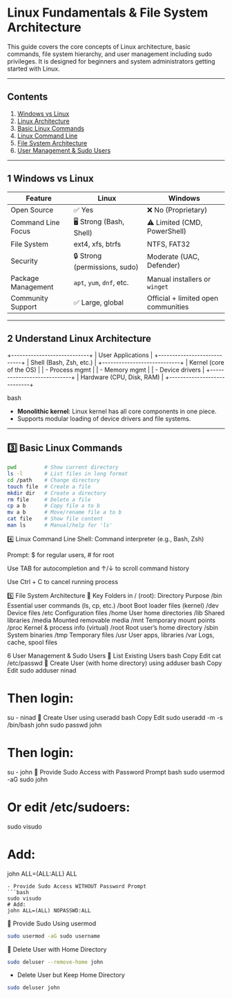 #  Linux Fundamentals & File System Architecture

This guide covers the core concepts of Linux architecture, basic commands, file system hierarchy, and user management including sudo privileges. It is designed for beginners and system administrators getting started with Linux.

---

##  Contents

1. [Windows vs Linux](#1-windows-vs-linux)
2. [Linux Architecture](#2-understand-linux-architecture)
3. [Basic Linux Commands](#3-basic-linux-commands)
4. [Linux Command Line](#4-linux-command-line)
5. [File System Architecture](#5-file-system-architecture)
6. [User Management & Sudo Users](#6-user-management--sudo-users)

---

## 1 Windows vs Linux

| Feature              | Linux                                  | Windows                                |
|----------------------|-----------------------------------------|----------------------------------------|
| Open Source          | ✅ Yes                                 | ❌ No (Proprietary)                    |
| Command Line Focus   | 🖥️ Strong (Bash, Shell)                | ⚠️ Limited (CMD, PowerShell)           |
| File System          | ext4, xfs, btrfs                       | NTFS, FAT32                            |
| Security             | 🔒 Strong (permissions, sudo)          | Moderate (UAC, Defender)               |
| Package Management   | `apt`, `yum`, `dnf`, etc.              | Manual installers or `winget`          |
| Community Support    | ✅ Large, global                        | Official + limited open communities    |

---

## 2 Understand Linux Architecture

+----------------------------+
| User Applications |
+----------------------------+
| Shell (Bash, Zsh, etc.) |
+----------------------------+
| Kernel (core of the OS) |
| - Process mgmt |
| - Memory mgmt |
| - Device drivers |
+----------------------------+
| Hardware (CPU, Disk, RAM) |
+----------------------------+

bash


- **Monolithic kernel**: Linux kernel has all core components in one piece.
- Supports modular loading of device drivers and file systems.

---

## 3️⃣ Basic Linux Commands

```bash
pwd         # Show current directory
ls -l       # List files in long format
cd /path    # Change directory
touch file  # Create a file
mkdir dir   # Create a directory
rm file     # Delete a file
cp a b      # Copy file a to b
mv a b      # Move/rename file a to b
cat file    # Show file content
man ls      # Manual/help for 'ls'
```
4️⃣ Linux Command Line
Shell: Command interpreter (e.g., Bash, Zsh)

Prompt: $ for regular users, # for root

Use TAB for autocompletion and ↑/↓ to scroll command history

Use Ctrl + C to cancel running process

5️⃣ File System Architecture
🔹 Key Folders in / (root):
Directory	Purpose
/bin	Essential user commands (ls, cp, etc.)
/boot	Boot loader files (kernel)
/dev	Device files
/etc	Configuration files
/home	User home directories
/lib	Shared libraries
/media	Mounted removable media
/mnt	Temporary mount points
/proc	Kernel & process info (virtual)
/root	Root user’s home directory
/sbin	System binaries
/tmp	Temporary files
/usr	User apps, libraries
/var	Logs, cache, spool files

6 User Management & Sudo Users
🔸 List Existing Users
bash
Copy
Edit
cat /etc/passwd
🔸 Create User (with home directory) using adduser
bash
Copy
Edit
sudo adduser ninad
# Then login:
su - ninad
🔸 Create User using useradd
bash
Copy
Edit
sudo useradd -m -s /bin/bash john
sudo passwd john
# Then login:
su - john
🔸 Provide Sudo Access with Password Prompt
bash
sudo usermod -aG sudo john
# Or edit /etc/sudoers:
sudo visudo
# Add:
john ALL=(ALL:ALL) ALL
```
- Provide Sudo Access WITHOUT Password Prompt
```bash
sudo visudo
# Add:
john ALL=(ALL) NOPASSWD:ALL
```
🔸 Provide Sudo Using usermod
```bash
sudo usermod -aG sudo username
```
🔸 Delete User with Home Directory
```bash
sudo deluser --remove-home john
```
- Delete User but Keep Home Directory
```bash
sudo deluser john
```